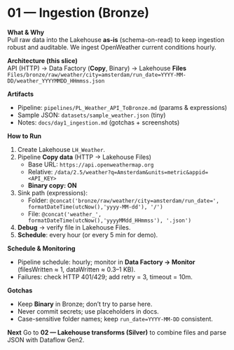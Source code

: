 # 01 — Ingestion (Bronze)

**What & Why**  
Pull raw data into the Lakehouse **as-is** (schema-on-read) to keep ingestion robust and auditable. We ingest OpenWeather current conditions hourly.

**Architecture (this slice)**  
API (HTTP) → Data Factory (**Copy**, Binary) → Lakehouse **Files**  
`Files/bronze/raw/weather/city=amsterdam/run_date=YYYY-MM-DD/weather_YYYYMMDD_HHmmss.json`

**Artifacts**
- Pipeline: `pipelines/PL_Weather_API_ToBronze.md` (params & expressions)
- Sample JSON: `datasets/sample_weather.json` (tiny)
- Notes: `docs/day1_ingestion.md` (gotchas + screenshots)

**How to Run**
1. Create Lakehouse `LH_Weather`.
2. Pipeline **Copy data** (HTTP → Lakehouse Files)  
   - Base URL: `https://api.openweathermap.org`  
   - Relative: `/data/2.5/weather?q=Amsterdam&units=metric&appid=<API_KEY>`  
   - **Binary copy: ON**
3. Sink path (expressions):  
   - Folder: `@concat('bronze/raw/weather/city=amsterdam/run_date=', formatDateTime(utcNow(),'yyyy-MM-dd'), '/')`  
   - File:   `@concat('weather_', formatDateTime(utcNow(),'yyyyMMdd_HHmmss'), '.json')`
4. **Debug** → verify file in Lakehouse Files.
5. **Schedule**: every hour (or every 5 min for demo).

**Schedule & Monitoring**
- Pipeline schedule: hourly; monitor in **Data Factory → Monitor** (filesWritten ≈ 1, dataWritten ≈ 0.3–1 KB).
- Failures: check HTTP 401/429; add retry = 3, timeout = 10m.

**Gotchas**
- Keep **Binary** in Bronze; don’t try to parse here.
- Never commit secrets; use placeholders in docs.
- Case-sensitive folder names; keep `run_date=YYYY-MM-DD` consistent.

**Next**
Go to **02 — Lakehouse transforms (Silver)** to combine files and parse JSON with Dataflow Gen2.